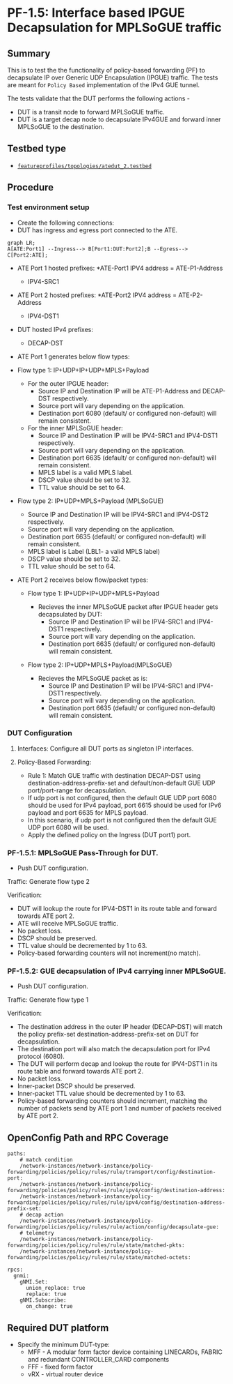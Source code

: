 # PF-1.5: Interface based IPGUE Decapsulation for MPLSoGUE traffic

## Summary

This is to test the the functionality of policy-based forwarding (PF) to 
decapsulate IP over Generic UDP Encapsulation (IPGUE) traffic. The tests are meant 
for `Policy Based` implementation of the IPv4 GUE tunnel. 

The tests validate that the DUT performs the following actions -

 - DUT is a transit node to forward MPLSoGUE traffic.
 - DUT is a target decap node to decapsulate IPv4GUE and forward inner MPLSoGUE to the
   destination. 


## Testbed type

* [`featureprofiles/topologies/atedut_2.testbed`](https://github.com/openconfig/featureprofiles/blob/main/topologies/atedut_2.testbed)

## Procedure

### Test environment setup

* Create the following connections:
* DUT has ingress and egress port connected to the ATE.
  
```mermaid
graph LR; 
A[ATE:Port1] --Ingress--> B[Port1:DUT:Port2];B --Egress--> C[Port2:ATE];
```

* ATE Port 1 hosted prefixes:
  *ATE-Port1 IPV4 address = ATE-P1-Address
  * IPV4-SRC1 

* ATE Port 2 hosted prefixes:
  *ATE-Port2 IPV4 address = ATE-P2-Address
  * IPV4-DST1

* DUT hosted IPv4 prefixes:
  * DECAP-DST 

*  ATE Port 1 generates below flow types:
 
 * Flow type 1:  IP+UDP+IP+UDP+MPLS+Payload
   * For the outer IPGUE header:
     * Source IP and Destination IP will be ATE-P1-Address and DECAP-DST respectively.
     * Source port will vary depending on the application.
     * Destination port 6080 (default/ or configured non-default)
      will remain consistent.
   * For the inner MPLSoGUE header:
     * Source IP and Destination IP will be IPV4-SRC1 and IPV4-DST1 respectively.
     * Source port will vary depending on the application.
     * Destination port 6635 (default/ or configured non-default)
      will remain consistent.
     * MPLS label is a valid MPLS label.
     * DSCP value should be set to 32.
     * TTL value should be set to 64.
 
 *  Flow type 2: IP+UDP+MPLS+Payload (MPLSoGUE)
    * Source IP and Destination IP will be IPV4-SRC1 and IPV4-DST2 respectively.
    * Source port will vary depending on the application.
    * Destination port 6635 (default/ or configured non-default)
      will remain consistent.
    * MPLS label is Label (LBL1- a valid MPLS label)
    * DSCP value should be set to 32.
    * TTL value should be set to 64.
          
*  ATE Port 2 receives below flow/packet types:
   * Flow type 1: IP+UDP+IP+UDP+MPLS+Payload
      * Recieves the inner MPLSoGUE packet after IPGUE header gets decapsulated by DUT:
        * Source IP and Destination IP will be IPV4-SRC1 and IPV4-DST1 respectively.
        * Source port will vary depending on the application.
        * Destination port 6635 (default/ or configured non-default)
         will remain consistent.

   *  Flow type 2: IP+UDP+MPLS+Payload(MPLSoGUE)
      *  Recieves the MPLSoGUE packet as is: 
         * Source IP and Destination IP will be IPV4-SRC1 and IPV4-DST1 respectively.
         * Source port will vary depending on the application.
         * Destination port 6635 (default/ or configured non-default)
           will remain consistent.
  
### DUT Configuration

1.  Interfaces: Configure all DUT ports as singleton IP interfaces.
 
2.  Policy-Based Forwarding: 
    *  Rule 1: Match GUE traffic with destination DECAP-DST using destination-address-prefix-set
       and default/non-default GUE UDP port/port-range for decapsulation.
      * If udp port is not configured, then the default GUE UDP port 6080 should be used for IPv4
        payload, port 6615 should be used for IPv6 payload and port 6635 for MPLS payload.
      * In this scenario, if udp port is not configured then the default GUE UDP port 6080 will be used.
    *  Apply the defined policy on the Ingress (DUT port1) port.
    
### PF-1.5.1: MPLSoGUE Pass-Through for DUT.

-  Push DUT configuration.

Traffic: Generate flow type 2
  
Verification: 
- DUT will lookup the route for IPV4-DST1 in its route table and forward towards ATE port 2.
- ATE will receive MPLSoGUE traffic. 
- No packet loss.
- DSCP should be preserved.
- TTL value should be decremented by 1 to 63.
- Policy-based forwarding counters will not increment(no match).

### PF-1.5.2: GUE decapsulation of IPv4 carrying inner MPLSoGUE.

-  Push DUT configuration.

Traffic: Generate flow type 1
  
Verification: 
- The destination address in the outer IP header (DECAP-DST) will match the policy prefix-set
  destination-address-prefix-set on
  DUT for decapsulation.
- The destination port will also match the decapsulation port for IPv4 protocol (6080).
- The DUT will perform decap and lookup the route for IPV4-DST1 in its route table and forward
  towards ATE port 2.
- No packet loss.
- Inner-packet DSCP should be preserved.
- Inner-packet TTL value should be decremented by 1 to 63.
- Policy-based forwarding counters should increment, matching the number of packets send by ATE
  port 1 and number of packets received by ATE port 2.

## OpenConfig Path and RPC Coverage


```
paths:
    # match condition
    /network-instances/network-instance/policy-forwarding/policies/policy/rules/rule/transport/config/destination-port:
    /network-instances/network-instance/policy-forwarding/policies/policy/rules/rule/ipv4/config/destination-address:
    /network-instances/network-instance/policy-forwarding/policies/policy/rules/rule/ipv4/config/destination-address-prefix-set:
    # decap action
    /network-instances/network-instance/policy-forwarding/policies/policy/rules/rule/action/config/decapsulate-gue:
    # telemetry
    /network-instances/network-instance/policy-forwarding/policies/policy/rules/rule/state/matched-pkts:
    /network-instances/network-instance/policy-forwarding/policies/policy/rules/rule/state/matched-octets:

rpcs:
  gnmi:
    gNMI.Set:
      union_replace: true
      replace: true
    gNMI.Subscribe:
      on_change: true
```

## Required DUT platform

* Specify the minimum DUT-type:
  * MFF - A modular form factor device containing LINECARDs, FABRIC and redundant CONTROLLER_CARD components
  * FFF - fixed form factor
  * vRX - virtual router device
